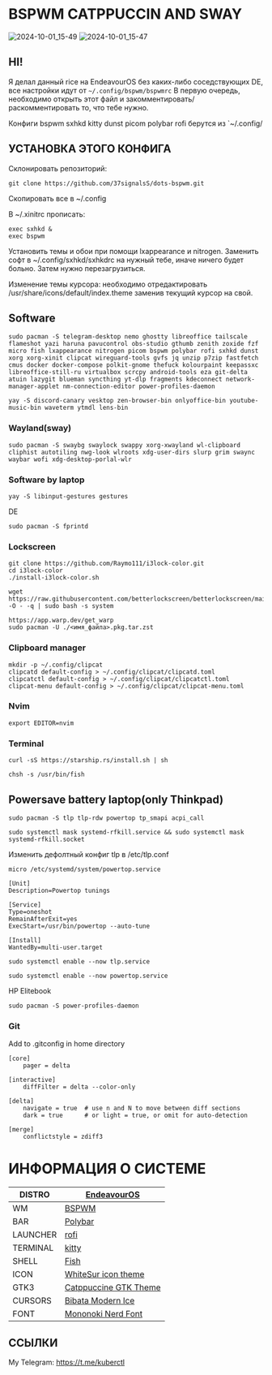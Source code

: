 # BSPWM CATPPUCCIN AND SWAY
![2024-10-01_15-49](https://github.com/user-attachments/assets/944449ff-0149-484e-9993-f16fa73d78db)
![2024-10-01_15-47](https://github.com/user-attachments/assets/3e7dd4d8-d98e-4d3c-99f3-5377cc864282)

## HI!
Я делал данный rice на EndeavourOS без каких-либо соседствующих DE, все настройки идут от `~/.config/bspwm/bspwmrc` В первую очередь, необходимо открыть этот файл и закомментировать/раскомментировать то, что тебе нужно.

Конфиги bspwm sxhkd kitty dunst picom polybar rofi берутся из `~/.config/

## УСТАНОВКА ЭТОГО КОНФИГА

Склонировать репозиторий:
```
git clone https://github.com/37signalsS/dots-bspwm.git
```

Cкопировать все в ~/.config

В ~/.xinitrc прописать:
```
exec sxhkd &
exec bspwm
```

Установить темы и обои при помощи lxappearance и nitrogen. Заменить софт в ~/.config/sxhkd/sxhkdrc на нужный тебе, иначе ничего будет больно. Затем нужно перезагрузиться.

Изменение темы курсора: необходимо отредактировать /usr/share/icons/default/index.theme заменив текущий курсор на свой.

## Software
```
sudo pacman -S telegram-desktop nemo ghostty libreoffice tailscale flameshot yazi haruna pavucontrol obs-studio gthumb zenith zoxide fzf micro fish lxappearance nitrogen picom bspwm polybar rofi sxhkd dunst xorg xorg-xinit clipcat wireguard-tools gvfs jq unzip p7zip fastfetch cmus docker docker-compose polkit-gnome thefuck kolourpaint keepassxc libreoffice-still-ru virtualbox scrcpy android-tools eza git-delta atuin lazygit blueman syncthing yt-dlp fragments kdeconnect network-manager-applet nm-connection-editor power-profiles-daemon
```
```
yay -S discord-canary vesktop zen-browser-bin onlyoffice-bin youtube-music-bin waveterm ytmdl lens-bin
```
### Wayland(sway)
```
sudo pacman -S swaybg swaylock swappy xorg-xwayland wl-clipboard cliphist autotiling nwg-look wlroots xdg-user-dirs slurp grim swaync waybar wofi xdg-desktop-porlal-wlr
```

### Software by laptop
```
yay -S libinput-gestures gestures
```
DE
```
sudo pacman -S fprintd
```
### Lockscreen
```
git clone https://github.com/Raymo111/i3lock-color.git
cd i3lock-color
./install-i3lock-color.sh

wget https://raw.githubusercontent.com/betterlockscreen/betterlockscreen/main/install.sh -O - -q | sudo bash -s system
```
```
https://app.warp.dev/get_warp
sudo pacman -U ./<имя_файла>.pkg.tar.zst
```
### Clipboard manager
```
mkdir -p ~/.config/clipcat
clipcatd default-config > ~/.config/clipcat/clipcatd.toml
clipcatctl default-config > ~/.config/clipcat/clipcatctl.toml
clipcat-menu default-config > ~/.config/clipcat/clipcat-menu.toml
```
### Nvim
```
export EDITOR=nvim
```
### Terminal
```
curl -sS https://starship.rs/install.sh | sh
```
```
chsh -s /usr/bin/fish
```
## Powersave battery laptop(only Thinkpad)
```
sudo pacman -S tlp tlp-rdw powertop tp_smapi acpi_call
```
```
sudo systemctl mask systemd-rfkill.service && sudo systemctl mask systemd-rfkill.socket
```
Изменить дефолтный конфиг tlp в /etc/tlp.conf
```
micro /etc/systemd/system/powertop.service
```
```
[Unit]
Description=Powertop tunings

[Service]
Type=oneshot
RemainAfterExit=yes
ExecStart=/usr/bin/powertop --auto-tune

[Install]
WantedBy=multi-user.target
```
```
sudo systemctl enable --now tlp.service
```
```
sudo systemctl enable --now powertop.service
```
HP Elitebook
```
sudo pacman -S power-profiles-daemon
```
### Git
Add to .gitconfig in home directory
```
[core]
    pager = delta

[interactive]
    diffFilter = delta --color-only

[delta]
    navigate = true  # use n and N to move between diff sections
    dark = true      # or light = true, or omit for auto-detection

[merge]
    conflictstyle = zdiff3
```
# ИНФОРМАЦИЯ О СИСТЕМЕ
| DISTRO   | [EndeavourOS](https://endeavouros.com/)                        |
| -------- | -------------------------------------------------------------- |
| WM       | [BSPWM](https://github.com/baskerville/bspwm)                  |
| BAR      | [Polybar](https://github.com/polybar/polybar)                  |
| LAUNCHER | [rofi](https://github.com/davatorium/rofi)                     |
| TERMINAL | [kitty](https://github.com/kovidgoyal/kitty)                   |
| SHELL    | [Fish](https://fishshell.com/)                                 |
| ICON     | [WhiteSur icon theme](https://www.gnome-look.org/p/1405756)    |
| GTK3     | [Catppuccine GTK Theme](https://www.gnome-look.org/p/1715554)  |
| CURSORS  | [Bibata Modern Ice](https://www.gnome-look.org/p/1197198)      |
| FONT     | [Mononoki Nerd Font](https://www.nerdfonts.com/font-downloads) |

## ССЫЛКИ

My Telegram: https://t.me/kuberctl
